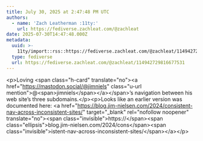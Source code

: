 ```yaml
---
title: July 30, 2025 at 2:47:48 PM UTC
authors:
  - name: 'Zach Leatherman :11ty:'
    url: https://fediverse.zachleat.com/@zachleat
date: 2025-07-30T14:47:48.000Z
metadata:
  uuid: >-
    11ty/import::rss::https://fediverse.zachleat.com/@zachleat/114942729816677531
  type: fediverse
  url: https://fediverse.zachleat.com/@zachleat/114942729816677531
---
```

\<p>Loving \<span class="h-card" translate="no">\<a href="https://mastodon.social/@jimniels" class="u-url mention">@\<span>jimniels\</span>\</a>\</span>’s navigation between his web site’s three subdomains.\</p>\<p>Looks like an earlier version was documented here: \<a href="https://blog.jim-nielsen.com/2024/consistent-nav-across-inconsistent-sites/" target="\_blank" rel="nofollow noopener" translate="no">\<span class="invisible">https://\</span>\<span class="ellipsis">blog.jim-nielsen.com/2024/cons\</span>\<span class="invisible">istent-nav-across-inconsistent-sites/\</span>\</a>\</p>